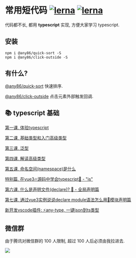 # 常用短代码 [![lerna](https://img.shields.io/badge/packages-lerna-cc00ff.svg)]() [![lerna](https://img.shields.io/badge/lang-TypeScript-blue)]()

代码都不长, 都用 **typescript** 实现, 方便大家学习 typescript.

## 安装
```shell
npm i @any86/quick-sort -S
npm i @any86/click-outside -S
```

## 有什么?

[@any86/quick-sort](packages/quick-sort) 快速排序.

[@any86/click-outside](packages/click-outside) 点击元素外部触发回调.


## 📚 typescript 基础

[第一课, 体验typescript](https://juejin.im/post/6844904008583217165)

[第二课, 基础类型和入门高级类型](https://juejin.im/post/6844904008583233544)

[第三课, 泛型](https://juejin.im/post/6844904008587411463)

[第四课, 解读高级类型](https://juejin.im/post/6844903902563794952)

[第五课, 命名空间(namespace)是什么](https://juejin.im/post/6844903921031479309)

[特别篇, 在vue3🔥源码中学会typescript🦕 - "is"](https://juejin.im/post/6844903967877513230)

[第六课, 什么是声明文件(declare)? 🦕 - 全局声明篇](https://juejin.im/post/6844903993727008776)

[第七课, 通过vue3实例说说declare module语法怎么用🦕模块声明篇](https://juejin.cn/post/7008710181769084964)

[新开发vscode插件: ⚡any-type, 一键json到ts类型](https://juejin.cn/post/7055097715994132516)

## 微信群

由于腾讯对微信群的 100 人限制, 超过 100 人后必须由我拉进去.

![](https://p3-juejin.byteimg.com/tos-cn-i-k3u1fbpfcp/41d88adec9564f5aaef95f8bc4b4cdfc~tplv-k3u1fbpfcp-zoom-1.image)
